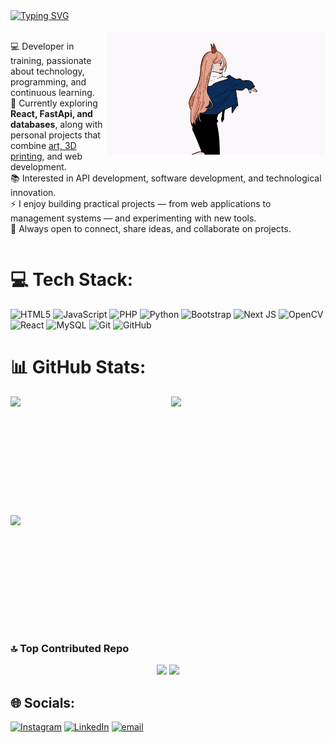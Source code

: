 <!-- Level 2: Not too Simple -->
<div style="display: flex; align-items: center; justify-content: space-between;">
  <div>
    <a href="https://git.io/typing-svg"><img src="https://readme-typing-svg.herokuapp.com?font=Fira+Code&pause=1500&color=F70000&center=true&multiline=true&width=650&lines=I'm+Nico!;A+code+Wizard%2C+turning+coffee+into+spells+of+software" alt="Typing SVG" /></a>
    <br><br/>
    <img align="right" src="/assets/chainsaw-man-power-1.gif" alt="gif" width="350"/>
    <p>💻 Developer in training, passionate about technology, programming, and continuous learning.<br>
    🚀 Currently exploring <b>React, FastApi, and databases</b>, along with personal projects that combine <a href="https://github.com/tu-enlace">art, 3D printing</a>, and web development.<br>
    📚 Interested in API development, software development, and technological innovation.<br>
    ⚡ I enjoy building practical projects — from web applications to management systems — and experimenting with new tools.<br>
    🤝 Always open to connect, share ideas, and collaborate on projects.</p>
  </div>
</div>

# 💻 Tech Stack:
![HTML5](https://img.shields.io/badge/html5-%23E34F26.svg?style=flat&logo=html5&logoColor=white) ![JavaScript](https://img.shields.io/badge/javascript-%23323330.svg?style=flat&logo=javascript&logoColor=%23F7DF1E) ![PHP](https://img.shields.io/badge/php-%23777BB4.svg?style=flat&logo=php&logoColor=white) ![Python](https://img.shields.io/badge/python-3670A0?style=flat&logo=python&logoColor=ffdd54) ![Bootstrap](https://img.shields.io/badge/bootstrap-%238511FA.svg?style=flat&logo=bootstrap&logoColor=white) ![Next JS](https://img.shields.io/badge/Next-black?style=flat&logo=next.js&logoColor=white) ![OpenCV](https://img.shields.io/badge/opencv-%23white.svg?style=flat&logo=opencv&logoColor=white) ![React](https://img.shields.io/badge/react-%2320232a.svg?style=flat&logo=react&logoColor=%2361DAFB) ![MySQL](https://img.shields.io/badge/mysql-4479A1.svg?style=flat&logo=mysql&logoColor=white) ![Git](https://img.shields.io/badge/git-%23F05033.svg?style=flat&logo=git&logoColor=white) ![GitHub](https://img.shields.io/badge/github-%23121011.svg?style=flat&logo=github&logoColor=white)

# 📊 GitHub Stats:

<div align="center">

  <div style="display: grid; grid-template-columns: repeat(2, 1fr); gap: 10px;">
    <img src="https://github-readme-stats.vercel.app/api?username=nicoreadm&theme=radical&hide_border=false&include_all_commits=true&count_private=true" height="180px"/>
    <img src="https://nirzak-streak-stats.vercel.app/?user=nicoreadm&theme=radical&hide_border=false" height="180px"/>
    <img src="https://github-readme-stats.vercel.app/api/top-langs/?username=nicoreadm&theme=radical&hide_border=false&include_all_commits=true&count_private=true&layout=compact" height="180px"/>
  </div>

</div>

### 🔝 Top Contributed Repo  

<div align="center">

<img src="https://github-contributor-stats.vercel.app/api?username=nicoreadm&limit=5&theme=dark&combine_all_yearly_contributions=true" height="200px"/>
<a href="https://visitcount.itsvg.in">
  <img src="https://visitcount.itsvg.in/api?id=nicoreadm&icon=0&color=0" height="200px"/>
</a>

</div>


## 🌐 Socials:
[![Instagram](https://img.shields.io/badge/Instagram-%23E4405F.svg?logo=Instagram&logoColor=white)](https://instagram.com/nicom_read) [![LinkedIn](https://img.shields.io/badge/LinkedIn-%230077B5.svg?logo=linkedin&logoColor=white)](https://www.linkedin.com/in/nicolás-read-4640b0352) [![email](https://img.shields.io/badge/Email-D14836?logo=gmail&logoColor=white)](mailto:nicolasmunozread@gmail.com) 

<!-- Proudly created with GPRM ( https://gprm.itsvg.in ) -->
